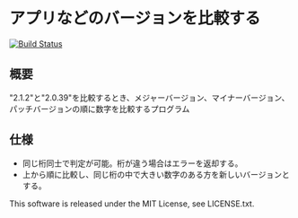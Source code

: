 # アプリなどのバージョンを比較する
[![Build Status](https://travis-ci.org/aocm/compare-versions.svg?branch=master)](https://travis-ci.org/aocm/compare-versions)


## 概要
"2.1.2"と"2.0.39"を比較するとき、メジャーバージョン、マイナーバージョン、パッチバージョンの順に数字を比較するプログラム

## 仕様
* 同じ桁同士で判定が可能。桁が違う場合はエラーを返却する。
* 上から順に比較し、同じ桁の中で大きい数字のある方を新しいバージョンとする。


This software is released under the MIT License, see LICENSE.txt.